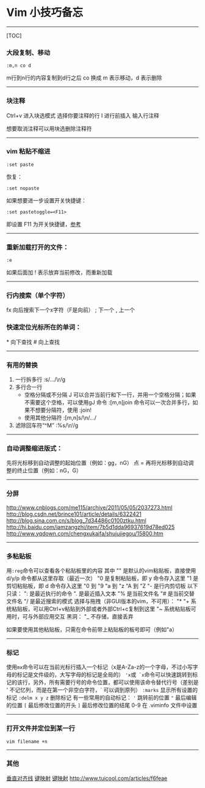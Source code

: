 # Vim 小技巧备忘
******
[TOC]

### 大段复制、移动
```
:m,n co d
```
m行到n行的内容复制到d行之后
co 换成 m 表示移动，d 表示删除
******

### 块注释
Ctrl+v 进入块选模式
选择你要注释的行
I 进行前插入
输入行注释

想要取消注释可以用块选删除注释符
******

### vim 粘贴不缩进
```
:set paste
```
恢复：
```
:set nopaste
```
如果想要进一步设置开关快捷键：
```
:set pastetoggle=<F11>
```
即设置 F11 为开关快捷键，[参考](http://www.cnblogs.com/jianyungsun/archive/2011/03/19/1988855.html)
******

### 重新加载打开的文件：
```
:e
```
如果后面加 ! 表示放弃当前修改，而重新加载
******

### 行内搜索（单个字符）
fx      向后搜索下一个x字符（F是向前）
;       下一个
,       上一个

### 快速定位光标所在的单词：
\*      向下查找
\#      向上查找
******

### 有用的替换
1. 一行拆多行
:s/.../\r/g
1. 多行合一行
    + 空格分隔或不分隔
    J 可以合并当前行和下一行，并用一个空格分隔；如果不需要这个空格，可以使用gJ 命令
    :[m,n]join 命令可以一次合并多行，如果不想要分隔符，使用 :join!
    + 使用其他分隔符
    :[m,n]s/\n/.../
1. 滤除回车符“^M”
:%s/\r//g
******

### 自动调整缩进版式：
先将光标移到自动调整的起始位置（例如：gg，nG）
点 =
再将光标移到自动调整的终止位置（例如：nG，G）
******

### 分屏
http://www.cnblogs.com/me115/archive/2011/05/05/2037273.html
http://blog.csdn.net/brince101/article/details/6322421
http://blog.sina.com.cn/s/blog_7d34486c0100ztku.html
http://hi.baidu.com/iamzangzhi/item/7b5d1dda96937619d78ed025
http://www.yqdown.com/chengxukaifa/shujujiegou/15800.htm
******

### 多粘贴板
用`:reg`命令可以查看各个粘贴板里的内容
其中
"" 是默认的vim粘贴板，直接使用 d/y/p 命令都从这里存取（最近一次）
"0 是复制粘贴板，即 y 命令存入这里
"1 是剪切粘贴板，即 d 命令存入这里
"0 到 "9
"a 到 "z
"A 到 "Z
"- 是行内剪切板
以下只读：
": 是最近执行的命令
". 是最近插入文本
"% 是当前文件名
"# 是当前交替文件名
"/ 是最近搜索的模式
选择与拖拽（非GUI版本的vim，不可用）：
"\*
"+ 系统粘贴板，可以用Ctrl+v粘贴到外部或者外部Ctrl+c复制到这里
"~
系统粘贴板可用时，可与外部应用交互
黑洞：
"\_ 不存储，直接丢弃

如果要使用其他粘贴板，只需在命令前带上粘贴板的板号即可（例如"a）
******

### 标记
使用`mx`命令可以在当前光标行插入一个标记（x是A-Za-z的一个字母，不过小写字母的标记是文件级的，大写字母的标记是全局的）
`'x`或`` `x``命令可以快速跳转到标记的该行，另外，所有需要行号的命令位置，都可以使用该命令替代行号（差别是 ' 不记忆列，而是在第一个非空白字符，\` 可以调到原列）
`:marks` 显示所有设置的标记
`:delm x y z` 删除标记
有一些常用的自动标记：
`'` 跳转前的位置
`"` 最后编辑的位置
`[` 最后修改位置的开头
`]` 最后修改位置的结尾
0-9 在 .viminfo 文件中设置
******

### 打开文件并定位到某一行
```
vim filename +n
```
******

### 其他
[垂直对齐线](http://www.oschina.net/code/snippet_574132_13357)
[键映射](http://haoxiang.org/2011/09/vim-modes-and-mappin/)
[键映射](http://blog.chinaunix.net/uid-128922-id-289967.html)
<http://www.tuicool.com/articles/f6feae>







